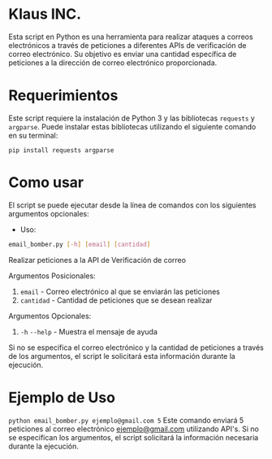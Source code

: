 # Klaus INC. 
Esta script en Python es una herramienta para realizar ataques a correos electrónicos a través de peticiones a diferentes APIs de verificación de correo electrónico. Su objetivo es enviar una cantidad específica de peticiones a la dirección de correo electrónico proporcionada.

# Requerimientos
Este script requiere la instalación de Python 3 y las bibliotecas `requests` y `argparse`.
Puede instalar estas bibliotecas utilizando el siguiente comando en su terminal:

```pip install requests argparse```

# Como usar
El script se puede ejecutar desde la línea de comandos con los siguientes argumentos opcionales:

- Uso: 
```bash
email_bomber.py [-h] [email] [cantidad]
```

Realizar peticiones a la API de Verificación de correo

Argumentos Posicionales:
1. `email`     -  Correo electrónico al que se enviarán las peticiones
2. `cantidad`  -  Cantidad de peticiones que se desean realizar

Argumentos Opcionales:
1. `-h` `--help`  -  Muestra el mensaje de ayuda

Si no se especifica el correo electrónico y la cantidad de peticiones a través de los argumentos, el script le solicitará esta información durante la ejecución.

# Ejemplo de Uso

```python email_bomber.py ejemplo@gmail.com 5```
Este comando enviará 5 peticiones al correo electrónico ejemplo@gmail.com utilizando API's. Si no se especifican los argumentos, el script solicitará la información necesaria durante la ejecución.
